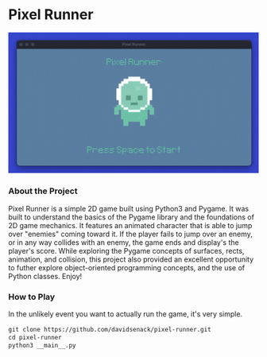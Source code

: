 # Pixel Runner

![Pixel Runner Demo](graphics/pixel-runner.gif)

### About the Project
Pixel Runner is a simple 2D game built using Python3 and Pygame. It was built to understand the basics of the Pygame library and the foundations of 2D game mechanics. It features an animated character that is able to jump over "enemies" coming toward it. If the player fails to jump over an enemy, or in any way collides with an enemy, the game ends and display's the player's score. While exploring the Pygame concepts of surfaces, rects, animation, and collision, this project also provided an excellent opportunity to futher explore object-oriented programming concepts, and the use of Python classes. Enjoy!

### How to Play
In the unlikely event you want to actually run the game, it's very simple. 

```
git clone https://github.com/davidsenack/pixel-runner.git
cd pixel-runner
python3 __main__.py
```


